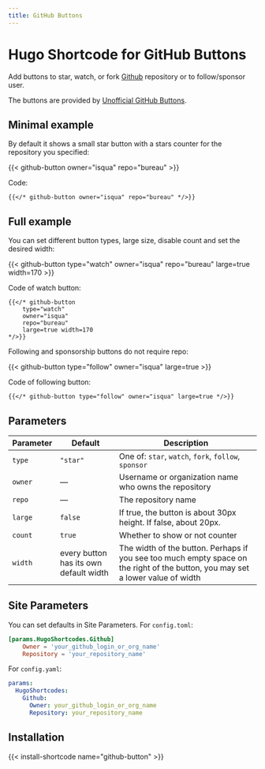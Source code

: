 ```yaml
---
title: GitHub Buttons
---
```


# Hugo Shortcode for GitHub Buttons

Add buttons to star, watch, or fork [Github](https://github.com/) repository or to follow/sponsor user.

The buttons are provided by [Unofficial GitHub Buttons](https://ghbtns.com/).

## Minimal example

By default it shows a small star button with a stars counter for the repository you specified:

{{< github-button owner="isqua" repo="bureau" >}}

Code:

```
{{</* github-button owner="isqua" repo="bureau" */>}}
```

## Full example

You can set different button types, large size, disable count and set the desired width:

{{< github-button type="watch" owner="isqua" repo="bureau" large=true width=170 >}}

Code of watch button:

```
{{</* github-button
    type="watch"
    owner="isqua"
    repo="bureau"
    large=true width=170
*/>}}
```

Following and sponsorship buttons do not require repo:

{{< github-button type="follow" owner="isqua" large=true >}}

Code of following button:

```
{{</* github-button type="follow" owner="isqua" large=true */>}}
```

## Parameters

| Parameter  | Default  | Description |
| ---------- | -------- | ----------- |
| `type`     | `"star"` | One of: `star`, `watch`, `fork`, `follow`, `sponsor` |
| `owner`    | —       | Username or organization name who owns the repository |
| `repo`     | —       | The repository name |
| `large`    | `false` | If true, the button is about 30px height. If false, about 20px. |
| `count`    | `true`  | Whether to show or not counter |
| `width`    | every button has its own default width | The width of the button. Perhaps if you see too much empty space on the right of the button, you may set a lower value of width |

## Site Parameters

You can set defaults in Site Parameters. For `config.toml`:

```toml
[params.HugoShortcodes.Github]
    Owner = 'your_github_login_or_org_name'
    Repository = 'your_repository_name'
```

For `config.yaml`:

```yaml
params:
  HugoShortcodes:
    Github:
      Owner: your_github_login_or_org_name
      Repository: your_repository_name
```

## Installation

{{< install-shortcode name="github-button" >}}
